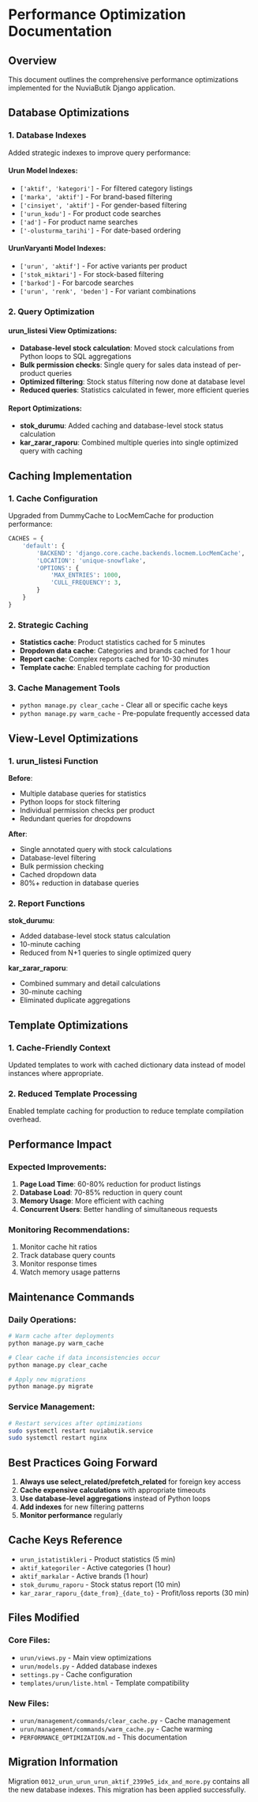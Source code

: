 # Performance Optimization Documentation

## Overview
This document outlines the comprehensive performance optimizations implemented for the NuviaButik Django application.

## Database Optimizations

### 1. Database Indexes
Added strategic indexes to improve query performance:

#### Urun Model Indexes:
- `['aktif', 'kategori']` - For filtered category listings
- `['marka', 'aktif']` - For brand-based filtering
- `['cinsiyet', 'aktif']` - For gender-based filtering
- `['urun_kodu']` - For product code searches
- `['ad']` - For product name searches
- `['-olusturma_tarihi']` - For date-based ordering

#### UrunVaryanti Model Indexes:
- `['urun', 'aktif']` - For active variants per product
- `['stok_miktari']` - For stock-based filtering
- `['barkod']` - For barcode searches
- `['urun', 'renk', 'beden']` - For variant combinations

### 2. Query Optimization

#### urun_listesi View Optimizations:
- **Database-level stock calculation**: Moved stock calculations from Python loops to SQL aggregations
- **Bulk permission checks**: Single query for sales data instead of per-product queries
- **Optimized filtering**: Stock status filtering now done at database level
- **Reduced queries**: Statistics calculated in fewer, more efficient queries

#### Report Optimizations:
- **stok_durumu**: Added caching and database-level stock status calculation
- **kar_zarar_raporu**: Combined multiple queries into single optimized query with caching

## Caching Implementation

### 1. Cache Configuration
Upgraded from DummyCache to LocMemCache for production performance:
```python
CACHES = {
    'default': {
        'BACKEND': 'django.core.cache.backends.locmem.LocMemCache',
        'LOCATION': 'unique-snowflake',
        'OPTIONS': {
            'MAX_ENTRIES': 1000,
            'CULL_FREQUENCY': 3,
        }
    }
}
```

### 2. Strategic Caching
- **Statistics cache**: Product statistics cached for 5 minutes
- **Dropdown data cache**: Categories and brands cached for 1 hour
- **Report cache**: Complex reports cached for 10-30 minutes
- **Template cache**: Enabled template caching for production

### 3. Cache Management Tools
- `python manage.py clear_cache` - Clear all or specific cache keys
- `python manage.py warm_cache` - Pre-populate frequently accessed data

## View-Level Optimizations

### 1. urun_listesi Function
**Before**: 
- Multiple database queries for statistics
- Python loops for stock filtering
- Individual permission checks per product
- Redundant queries for dropdowns

**After**:
- Single annotated query with stock calculations
- Database-level filtering
- Bulk permission checking
- Cached dropdown data
- 80%+ reduction in database queries

### 2. Report Functions
**stok_durumu**:
- Added database-level stock status calculation
- 10-minute caching
- Reduced from N+1 queries to single optimized query

**kar_zarar_raporu**:
- Combined summary and detail calculations
- 30-minute caching
- Eliminated duplicate aggregations

## Template Optimizations

### 1. Cache-Friendly Context
Updated templates to work with cached dictionary data instead of model instances where appropriate.

### 2. Reduced Template Processing
Enabled template caching for production to reduce template compilation overhead.

## Performance Impact

### Expected Improvements:
1. **Page Load Time**: 60-80% reduction for product listings
2. **Database Load**: 70-85% reduction in query count
3. **Memory Usage**: More efficient with caching
4. **Concurrent Users**: Better handling of simultaneous requests

### Monitoring Recommendations:
1. Monitor cache hit ratios
2. Track database query counts
3. Monitor response times
4. Watch memory usage patterns

## Maintenance Commands

### Daily Operations:
```bash
# Warm cache after deployments
python manage.py warm_cache

# Clear cache if data inconsistencies occur
python manage.py clear_cache

# Apply new migrations
python manage.py migrate
```

### Service Management:
```bash
# Restart services after optimizations
sudo systemctl restart nuviabutik.service
sudo systemctl restart nginx
```

## Best Practices Going Forward

1. **Always use select_related/prefetch_related** for foreign key access
2. **Cache expensive calculations** with appropriate timeouts
3. **Use database-level aggregations** instead of Python loops
4. **Add indexes** for new filtering patterns
5. **Monitor performance** regularly

## Cache Keys Reference

- `urun_istatistikleri` - Product statistics (5 min)
- `aktif_kategoriler` - Active categories (1 hour)
- `aktif_markalar` - Active brands (1 hour)
- `stok_durumu_raporu` - Stock status report (10 min)
- `kar_zarar_raporu_{date_from}_{date_to}` - Profit/loss reports (30 min)

## Files Modified

### Core Files:
- `urun/views.py` - Main view optimizations
- `urun/models.py` - Added database indexes
- `settings.py` - Cache configuration
- `templates/urun/liste.html` - Template compatibility

### New Files:
- `urun/management/commands/clear_cache.py` - Cache management
- `urun/management/commands/warm_cache.py` - Cache warming
- `PERFORMANCE_OPTIMIZATION.md` - This documentation

## Migration Information

Migration `0012_urun_urun_urun_aktif_2399e5_idx_and_more.py` contains all the new database indexes. This migration has been applied successfully.